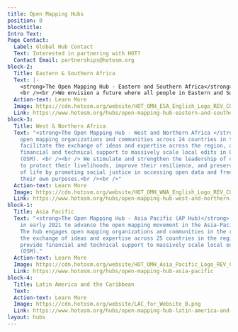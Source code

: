```yaml
---
title: Open Mapping Hubs
position: 0
blocktitle: 
Intro Text: 
Page Contact:
  Label: Global Hub Contact
  Text: Interested in partnering with HOT?
  Contact Email: partnerships@hotosm.org
block-2:
  Title: Eastern & Southern Africa
  Text: |-
    <strong>The Open Mapping Hub - Eastern and Southern Africa</strong> works with organizations and communities across 23 countries in creating and updating free, editable and shareable open map data in OpenStreetMap. We believe that open map data is universal and contributes to identifying problems, monitoring change, managing and responding to events, forecasting, setting priorities and understanding humanitarian and development trends.
    <br /><br />We envision a future where all people in Eastern and Southern Africa have the opportunity to contribute to and use open mapping processes and open data in their everyday lives.
  Action-text: Learn More
  Image: https://cdn.hotosm.org/website/HOT_OMH_ESA_English_Logo_REV_COLOUR.png
  Link: https://www.hotosm.org/hubs/open-mapping-hub-eastern-and-southern-africa
block-3:
  Title: West & Northern Africa
  Text: "<strong>The Open Mapping Hub - West and Northern Africa </strong> engages
    open mapping organizations and communities across 24 countries in the region to
    facilitate the exchange of ideas and expertise across the region, and provide
    financial and technical support to massively scale local edits in OpenStreetMap
    (OSM). <br /><br /> We stimulate and strengthen the leadership of communities
    to protect their livelihoods, improve their resilience, and preserve their way
    of life by promoting social justice in accessing open data and free software for
    their own purposes.<br /><br />"
  Action-text: Learn More
  Image: https://cdn.hotosm.org/website/HOT_OMH_WNA_English_Logo_REV_COLOUR.png
  Link: https://www.hotosm.org/hubs/open-mapping-hub-west-and-northern-africa
block-1:
  Title: Asia Pacific
  Text: "<strong>The Open Mapping Hub - Asia Pacific (AP Hub)</strong> was established
    in early 2021 to advance the open mapping movement in the Asia-Pacific region.
    The hub engages open mapping organizations and communities in the region to facilitate
    the exchange of ideas and expertise across 25 countries in the region. We also
    provide financial and technical support to massively scale local edits on OpenStreetMap
    (OSM)."
  Action-text: Learn More
  Image: https://cdn.hotosm.org/website/HOT_OMH_Asia_Pacific_Logo_REV_COLOUR.png
  Link: https://www.hotosm.org/hubs/open-mapping-hub-asia-pacific
block-4:
  Title: Latin America and the Caribbean
  Text: 
  Action-text: Learn More
  Image: https://cdn.hotosm.org/website/LAC_for_Website_B.png
  Link: https://www.hotosm.org/hubs/open-mapping-hub-latin-america-and-the-caribbean
layout: hubs
---
```


